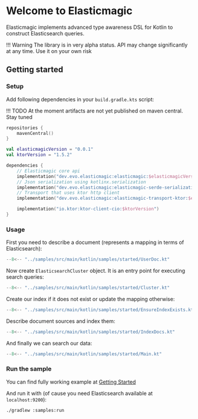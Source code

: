 # Welcome to Elasticmagic

Elasticmagic implements advanced type awareness DSL for Kotlin to construct Elasticsearch queries.

!!! Warning
    The library is in very alpha status. API may change significantly at any time.
    Use it on your own risk

## Getting started

### Setup

Add following dependencies in your `build.gradle.kts` script:

!!! TODO
    At the moment artifacts are not yet published on maven central. Stay tuned   

```kotlin
repositories {
    mavenCentral()
}

val elasticmagicVersion = "0.0.1"
val ktorVersion = "1.5.2"

dependencies {
    // Elasticmagic core api
    implementation("dev.evo.elasticmagic:elasticmagic:$elasticmagicVersion")
    // Json serialization using kotlinx.serialization
    implementation("dev.evo.elasticmagic:elasticmagic-serde-serialization-json:$elasticmagicVersion")
    // Transport that uses ktor http client
    implementation("dev.evo.elasticmagic:elasticmagic-transport-ktor:$elasticmagicVersion")

    implementation("io.ktor:ktor-client-cio:$ktorVersion")
}
```

### Usage

First you need to describe a document (represents a mapping in terms of Elasticsearch):

```kotlin
--8<-- "../samples/src/main/kotlin/samples/started/UserDoc.kt"
```

Now create `ElasticsearchCluster` object. It is an entry point for executing search queries:

```kotlin
--8<-- "../samples/src/main/kotlin/samples/started/Cluster.kt"
```

Create our index if it does not exist or update the mapping otherwise:

```kotlin
--8<-- "../samples/src/main/kotlin/samples/started/EnsureIndexExists.kt"
```

Describe document sources and index them: 

```kotlin
--8<-- "../samples/src/main/kotlin/samples/started/IndexDocs.kt"
```

And finally we can search our data:

```kotlin
--8<-- "../samples/src/main/kotlin/samples/started/Main.kt"
```

### Run the sample

You can find fully working example at [Getting Started](https://github.com/anti-social/elasticmagic-kt/tree/master/samples/src/main/kotlin/samples/started)

And run it with (of cause you need Elasticsearch available at `localhost:9200`):

```shell
./gradlew :samples:run
```
